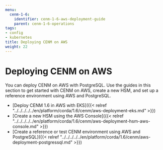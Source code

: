 ```yaml
---
menu:
  cenm-1-6:
    identifier: cenm-1-6-aws-deployment-guide
    parent: cenm-1-6-operations
tags:
- config
- kubernetes
title: Deploying CENM on AWS
weight: 22
---
```


# Deploying CENM on AWS

You can deploy CENM on AWS with PostgreSQL. Use the guides in this section to get started with CENM on AWS, create a new HSM, and set up a reference environment using AWS and PostgreSQL.

* [Deploy CENM 1.6 in AWS with EKS]({{< relref "../../../../../en/platform/corda/1.6/cenm/aws-deployment-eks.md" >}})
* [Create a new HSM using the AWS Console]({{< relref "../../../../../en/platform/corda/1.6/cenm/aws-deployment-hsm-aws-console.md" >}})
* [Create a reference or test CENM environment using AWS and PostgreSQL]({{< relref "../../../../../en/platform/corda/1.6/cenm/aws-deployment-postgressql.md" >}})

